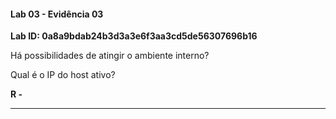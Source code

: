 
#### Lab 03 - Evidência 03

**Lab ID:  0a8a9bdab24b3d3a3e6f3aa3cd5de56307696b16**


Há possibilidades de atingir o ambiente interno?  
  
Qual é o IP do host ativo?

**R -**

---

